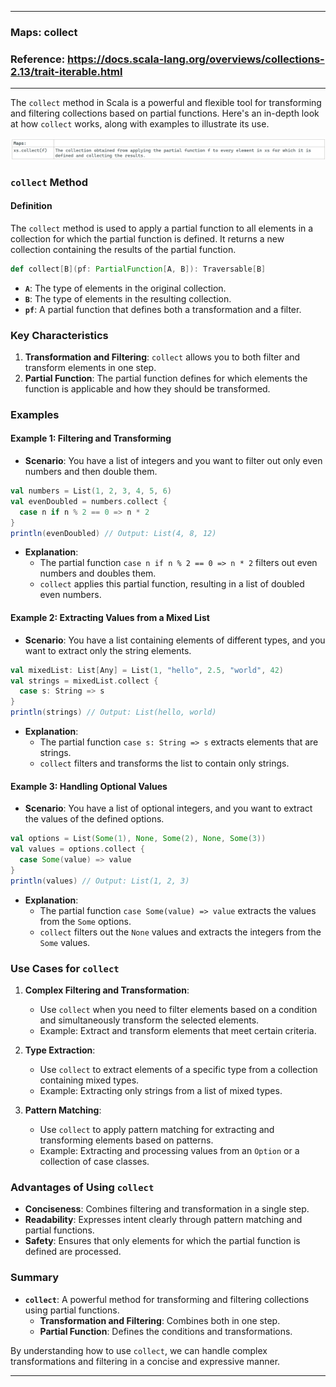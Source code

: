 
---

### Maps: collect

### Reference: <https://docs.scala-lang.org/overviews/collections-2.13/trait-iterable.html>

---

The `collect` method in Scala is a powerful and flexible tool for transforming and filtering collections based on partial functions. Here's an in-depth look at how `collect` works, along with examples to illustrate its use.

![Collect](collect.png "Collect")

### `collect` Method

#### Definition

The `collect` method is used to apply a partial function to all elements in a collection for which the partial function is defined. It returns a new collection containing the results of the partial function.

```scala
def collect[B](pf: PartialFunction[A, B]): Traversable[B]
```

- **`A`**: The type of elements in the original collection.
- **`B`**: The type of elements in the resulting collection.
- **`pf`**: A partial function that defines both a transformation and a filter.

### Key Characteristics

1. **Transformation and Filtering**: `collect` allows you to both filter and transform elements in one step.
2. **Partial Function**: The partial function defines for which elements the function is applicable and how they should be transformed.

### Examples

#### Example 1: Filtering and Transforming

- **Scenario**: You have a list of integers and you want to filter out only even numbers and then double them.

```scala
val numbers = List(1, 2, 3, 4, 5, 6)
val evenDoubled = numbers.collect {
  case n if n % 2 == 0 => n * 2
}
println(evenDoubled) // Output: List(4, 8, 12)
```

- **Explanation**:
    - The partial function `case n if n % 2 == 0 => n * 2` filters out even numbers and doubles them.
    - `collect` applies this partial function, resulting in a list of doubled even numbers.

#### Example 2: Extracting Values from a Mixed List

- **Scenario**: You have a list containing elements of different types, and you want to extract only the string elements.

```scala
val mixedList: List[Any] = List(1, "hello", 2.5, "world", 42)
val strings = mixedList.collect {
  case s: String => s
}
println(strings) // Output: List(hello, world)
```

- **Explanation**:
    - The partial function `case s: String => s` extracts elements that are strings.
    - `collect` filters and transforms the list to contain only strings.

#### Example 3: Handling Optional Values

- **Scenario**: You have a list of optional integers, and you want to extract the values of the defined options.

```scala
val options = List(Some(1), None, Some(2), None, Some(3))
val values = options.collect {
  case Some(value) => value
}
println(values) // Output: List(1, 2, 3)
```

- **Explanation**:
    - The partial function `case Some(value) => value` extracts the values from the `Some` options.
    - `collect` filters out the `None` values and extracts the integers from the `Some` values.

### Use Cases for `collect`

1. **Complex Filtering and Transformation**:
    - Use `collect` when you need to filter elements based on a condition and simultaneously transform the selected elements.
    - Example: Extract and transform elements that meet certain criteria.

2. **Type Extraction**:
    - Use `collect` to extract elements of a specific type from a collection containing mixed types.
    - Example: Extracting only strings from a list of mixed types.

3. **Pattern Matching**:
    - Use `collect` to apply pattern matching for extracting and transforming elements based on patterns.
    - Example: Extracting and processing values from an `Option` or a collection of case classes.

### Advantages of Using `collect`

- **Conciseness**: Combines filtering and transformation in a single step.
- **Readability**: Expresses intent clearly through pattern matching and partial functions.
- **Safety**: Ensures that only elements for which the partial function is defined are processed.

### Summary

- **`collect`**: A powerful method for transforming and filtering collections using partial functions.
    - **Transformation and Filtering**: Combines both in one step.
    - **Partial Function**: Defines the conditions and transformations.

By understanding how to use `collect`, we can handle complex transformations and filtering in a concise and expressive manner.

---
